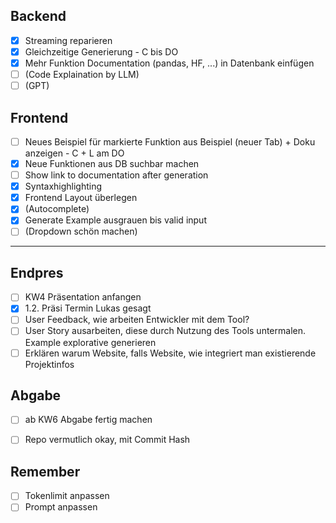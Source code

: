 ## Backend
- [x] Streaming reparieren
- [x] Gleichzeitige Generierung - C bis DO
- [x] Mehr Funktion Documentation (pandas, HF, ...) in Datenbank einfügen
- [ ] (Code Explaination by LLM)
- [ ] (GPT)

## Frontend
- [ ] Neues Beispiel für markierte Funktion aus Beispiel (neuer Tab) + Doku anzeigen - C + L am DO
- [x] Neue Funktionen aus DB suchbar machen
- [ ] Show link to documentation after generation
- [x] Syntaxhighlighting
- [x] Frontend Layout überlegen
- [x] (Autocomplete)
- [x] Generate Example ausgrauen bis valid input
- [ ] (Dropdown schön machen)

-------------------------------------------------------------------------------

## Endpres
- [ ] KW4 Präsentation anfangen
- [x] 1.2. Präsi Termin Lukas gesagt
- [ ] User Feedback, wie arbeiten Entwickler mit dem Tool?
- [ ] User Story ausarbeiten, diese durch Nutzung des Tools untermalen. Example explorative generieren
- [ ] Erklären warum Website, falls Website, wie integriert man existierende Projektinfos

## Abgabe
- [ ] ab KW6 Abgabe fertig machen
- [ ] Repo vermutlich okay, mit Commit Hash


## Remember
- [ ] Tokenlimit anpassen
- [ ] Prompt anpassen
